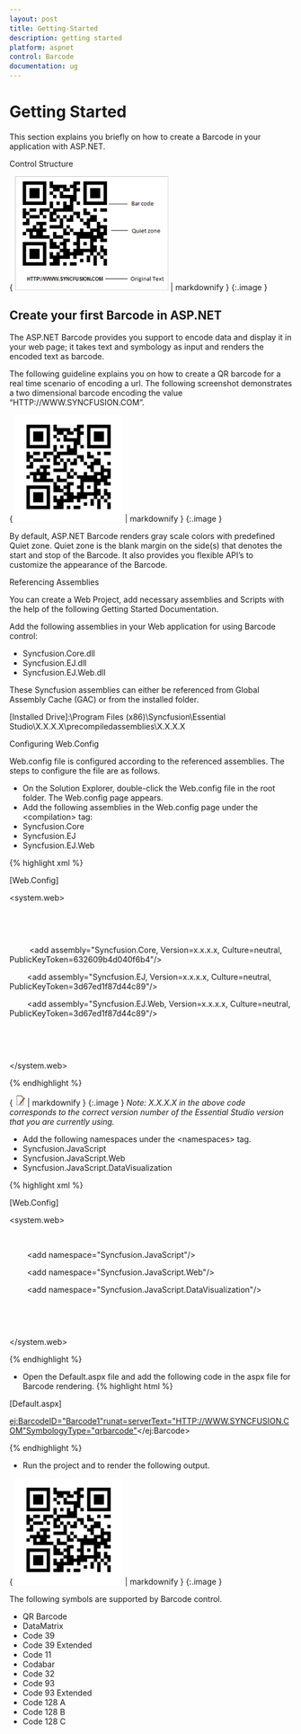 ```yaml
---
layout: post
title: Getting-Started
description: getting started
platform: aspnet
control: Barcode
documentation: ug
---
```


# Getting Started

This section explains you briefly on how to create a Barcode in your application with ASP.NET.

Control Structure

{ ![Description: C:/Users/labuser/Desktop/barcode.png](Getting-Started_images/Getting-Started_img1.png) | markdownify }
{:.image }


## Create your first Barcode in ASP.NET

The ASP.NET Barcode provides you support to encode data and display it in your web page; it takes text and symbology as input and renders the encoded text as barcode.

The following guideline explains you on how to create a QR barcode for a real time scenario of encoding a url. The following screenshot demonstrates a two dimensional barcode encoding the value “HTTP://WWW.SYNCFUSION.COM”.



{ ![](Getting-Started_images/Getting-Started_img2.png) | markdownify }
{:.image }


By default, ASP.NET Barcode renders gray scale colors with predefined Quiet zone. Quiet zone is the blank margin on the side(s) that denotes the start and stop of the Barcode. It also provides you flexible API’s to customize the appearance of the Barcode. 

Referencing Assemblies

You can create a Web Project, add necessary assemblies and Scripts with the help of the following Getting Started Documentation.

Add the following assemblies in your Web application for using Barcode control:

* Syncfusion.Core.dll
* Syncfusion.EJ.dll
* Syncfusion.EJ.Web.dll

These Syncfusion assemblies can either be referenced from Global Assembly Cache (GAC) or from the installed folder.

[Installed Drive]:\Program Files (x86)\Syncfusion\Essential Studio\X.X.X.X\precompiledassemblies\X.X.X.X

Configuring Web.Config

Web.config file is configured according to the referenced assemblies. The steps to configure the file are as follows.

* On the Solution Explorer, double-click the Web.config file in the root folder. The Web.config page appears.
* Add the following assemblies in the Web.config page under the &lt;compilation&gt; tag:
* Syncfusion.Core
* Syncfusion.EJ
* Syncfusion.EJ.Web



{% highlight xml %}

[Web.Config]



<system.web>

    <compilation>

      <assemblies>

         <add assembly="Syncfusion.Core, Version=x.x.x.x, Culture=neutral, PublicKeyToken=632609b4d040f6b4"/>

        <add assembly="Syncfusion.EJ, Version=x.x.x.x, Culture=neutral, PublicKeyToken=3d67ed1f87d44c89"/>

        <add assembly="Syncfusion.EJ.Web, Version=x.x.x.x, Culture=neutral, PublicKeyToken=3d67ed1f87d44c89"/>

      </assemblies>

    </compilation>

</system.web>



{% endhighlight %}



{ ![](Getting-Started_images/Getting-Started_img3.png) | markdownify }
{:.image }
_Note: X.X.X.X in the above code corresponds to the correct version number of the Essential Studio version that you are currently using._



* Add the following namespaces under the &lt;namespaces&gt; tag.
* Syncfusion.JavaScript
* Syncfusion.JavaScript.Web
* Syncfusion.JavaScript.DataVisualization



{% highlight xml %}

[Web.Config]



<system.web>

<pages>

      <namespaces>

        <add namespace="Syncfusion.JavaScript"/>

        <add namespace="Syncfusion.JavaScript.Web"/>

        <add namespace="Syncfusion.JavaScript.DataVisualization"/>

      </namespaces>

   </pages>

</system.web>



{% endhighlight %}



* Open the Default.aspx file and add the following code in the aspx file for Barcode rendering.
{% highlight html %}


[Default.aspx]



<div>

<div>

<ej:BarcodeID="Barcode1"runat=serverText="HTTP://WWW.SYNCFUSION.COM"SymbologyType="qrbarcode"></ej:Barcode>

</div>

</div>





{% endhighlight %}



* Run the project and to render the following output.



{ ![](Getting-Started_images/Getting-Started_img4.png) | markdownify }
{:.image }


The following symbols are supported by Barcode control.

* QR Barcode
* DataMatrix
* Code 39
* Code 39 Extended
* Code 11
* Codabar
* Code 32
* Code 93
* Code 93 Extended
* Code 128 A
* Code 128 B
* Code 128 C
